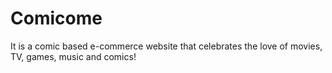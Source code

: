 # Comicome
It is a comic based e-commerce website that celebrates the love of movies, TV, games, music and comics!
